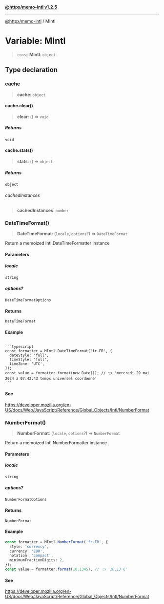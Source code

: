 [**@httpx/memo-intl v1.2.5**](../README.md)

***

[@httpx/memo-intl](../README.md) / MIntl

# Variable: MIntl

> `const` **MIntl**: `object`

## Type declaration

### cache

> **cache**: `object`

#### cache.clear()

> **clear**: () => `void`

##### Returns

`void`

#### cache.stats()

> **stats**: () => `object`

##### Returns

`object`

###### cachedInstances

> **cachedInstances**: `number`

### DateTimeFormat()

> **DateTimeFormat**: (`locale`, `options`?) => `DateTimeFormat`

Return a memoized Intl.DateTimeFormatter instance

#### Parameters

##### locale

`string`

##### options?

`DateTimeFormatOptions`

#### Returns

`DateTimeFormat`

#### Example

<code>
```typescript
const formatter = MIntl.DateTimeFormat('fr-FR', {
  dateStyle: 'full',
  timeStyle: 'full',
  timeZone: 'UTC',
});
const value = formatter.format(new Date()); // 👈 'mercredi 29 mai 2024 à 07:42:43 temps universel coordonné'
```
</code>

#### See

https://developer.mozilla.org/en-US/docs/Web/JavaScript/Reference/Global_Objects/Intl/NumberFormat

### NumberFormat()

> **NumberFormat**: (`locale`, `options`?) => `NumberFormat`

Return a memoized Intl.NumberFormatter instance

#### Parameters

##### locale

`string`

##### options?

`NumberFormatOptions`

#### Returns

`NumberFormat`

#### Example

```typescript
const formatter = MIntl.NumberFormat('fr-FR', {
  style: 'currency',
  currency: 'EUR',
  notation: 'compact',
  minimumFractionDigits: 2,
});
const value = formatter.format(10.1345); // 👈 '10,13 €'
```

#### See

https://developer.mozilla.org/en-US/docs/Web/JavaScript/Reference/Global_Objects/Intl/NumberFormat
